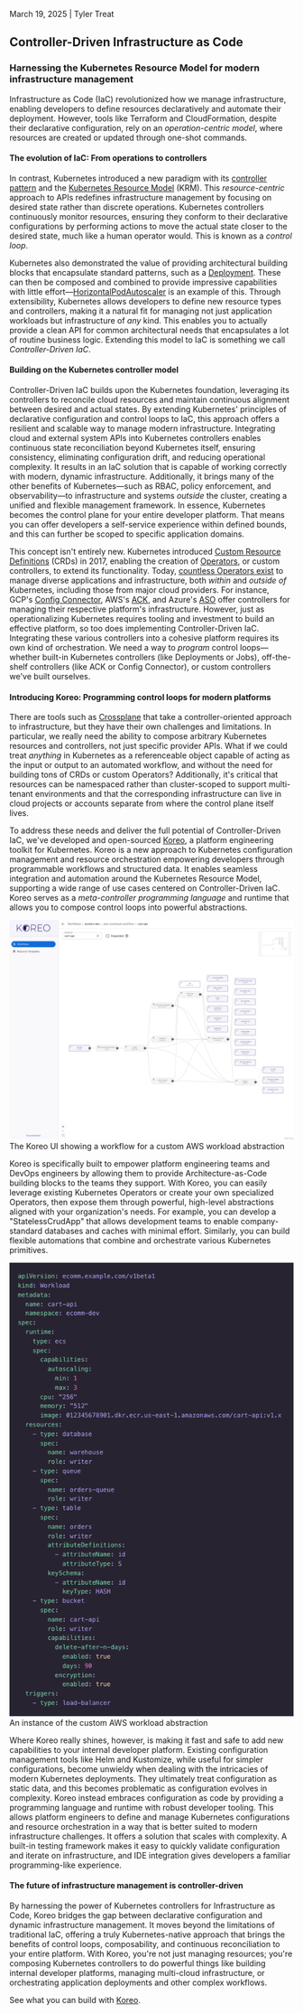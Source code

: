 <p class="post-date">March 19, 2025 | Tyler Treat</p>
<h2>Controller-Driven Infrastructure as Code</h2>
<h3>Harnessing the Kubernetes Resource Model for modern infrastructure management</h3>

Infrastructure as Code (IaC) revolutionized how we manage infrastructure,
enabling developers to define resources declaratively and automate their
deployment. However, tools like Terraform and CloudFormation, despite their
declarative configuration, rely on an _operation-centric model_, where
resources are created or updated through one-shot commands.

#### The evolution of IaC: From operations to controllers

In contrast, Kubernetes introduced a new paradigm with its
<a href="https://kubernetes.io/docs/concepts/architecture/controller/" target="_blank">controller pattern</a>
and the
<a href="https://github.com/kubernetes/design-proposals-archive/blob/main/architecture/resource-management.md" target="_blank">Kubernetes Resource Model</a>
(KRM). This _resource-centric_ approach to APIs redefines infrastructure
management by focusing on desired state rather than discrete operations.
Kubernetes controllers continuously monitor resources, ensuring they conform to
their declarative configurations by performing actions to move the actual state
closer to the desired state, much like a human operator would. This is known as
a _control loop_.

Kubernetes also demonstrated the value of providing architectural building
blocks that encapsulate standard patterns, such as a
<a href="https://kubernetes.io/docs/tasks/run-application/run-stateless-application-deployment/" target="_blank">Deployment</a>.
These can then be composed and combined to provide impressive capabilities with
little effort—<a href="https://kubernetes.io/docs/tasks/run-application/horizontal-pod-autoscale/" target="_blank">HorizontalPodAutoscaler</a>
is an example of this. Through extensibility, Kubernetes allows developers to
define new resource types and controllers, making it a natural fit for managing
not just application workloads but infrastructure of _any_ kind. This enables
you to actually provide a clean API for common architectural needs that
encapsulates a lot of routine business logic. Extending this model to IaC is
something we call _Controller-Driven IaC_.

#### Building on the Kubernetes controller model

Controller-Driven IaC builds upon the Kubernetes foundation, leveraging its
controllers to reconcile cloud resources and maintain continuous alignment
between desired and actual states. By extending Kubernetes' principles of
declarative configuration and control loops to IaC, this approach offers a
resilient and scalable way to manage modern infrastructure. Integrating cloud
and external system APIs into Kubernetes controllers enables continuous state
reconciliation beyond Kubernetes itself, ensuring consistency, eliminating
configuration drift, and reducing operational complexity. It results in an IaC
solution that is capable of working correctly with modern, dynamic
infrastructure. Additionally, it brings many of the other benefits of
Kubernetes—such as RBAC, policy enforcement, and observability—to
infrastructure and systems _outside_ the cluster, creating a unified and
flexible management framework. In essence, Kubernetes becomes the control plane
for your entire developer platform. That means you can offer developers a
self-service experience within defined bounds, and this can further be
scoped to specific application domains.

This concept isn't entirely new. Kubernetes introduced
<a href="https://kubernetes.io/docs/concepts/extend-kubernetes/api-extension/custom-resources/" target="_blank">Custom Resource Definitions</a>
(CRDs) in 2017, enabling the creation of <a href="https://kubernetes.io/docs/concepts/extend-kubernetes/operator/" target="_blank">Operators</a>,
or custom controllers, to extend its functionality. Today, <a href="https://operatorhub.io" target="_blank">countless Operators exist</a>
to manage diverse applications and infrastructure, both _within_ and _outside
of_ Kubernetes, including those from major cloud providers. For instance, GCP's
<a href="https://cloud.google.com/config-connector/docs/overview" target="_blank">Config Connector</a>,
AWS's <a href="https://github.com/aws-controllers-k8s/community" target="_blank">ACK</a>,
and Azure's <a href="https://azure.github.io/azure-service-operator/" target="_blank">ASO</a>
offer controllers for managing their respective platform's infrastructure.
However, just as operationalizing Kubernetes requires tooling and investment to
build an effective platform, so too does implementing Controller-Driven IaC.
Integrating these various controllers into a cohesive platform requires its own
kind of orchestration. We need a way to _program_ control loops—whether
built-in Kubernetes controllers (like Deployments or Jobs), off-the-shelf
controllers (like ACK or Config Connector), or custom controllers we've built
ourselves.

#### Introducing Koreo: Programming control loops for modern platforms

There are tools such as <a href="https://www.crossplane.io" target="_blank">Crossplane</a>
that take a controller-oriented approach to infrastructure, but they have
their own challenges and limitations. In particular, we really need the ability
to compose arbitrary Kubernetes resources and controllers, not just specific
provider APIs. What if we could treat _anything_ in Kubernetes as a
referenceable object capable of acting as the input or output to an automated
workflow, and without the need for building tons of CRDs or custom Operators?
Additionally, it's critical that resources can be namespaced rather than
cluster-scoped to support multi-tenant environments and that the corresponding
infrastructure can live in cloud projects or accounts separate from where the
control plane itself lives.

To address these needs and deliver the full potential of Controller-Driven IaC,
we've developed and open-sourced <a href="http://koreo.dev" target="_blank">Koreo</a>,
a platform engineering toolkit for Kubernetes. Koreo is a new approach to
Kubernetes configuration management and resource orchestration empowering
developers through programmable workflows and structured data. It enables
seamless integration and automation around the Kubernetes Resource Model,
supporting a wide range of use cases centered on Controller-Driven IaC. Koreo
serves as a _meta-controller programming language_ and runtime that allows you
to compose control loops into powerful abstractions.

<img class="modal" alt="Workflow in Koreo UI" src="img/posts/controller-driven-infrastructure-as-code/koreo_ui.png" />
<span class="caption">The Koreo UI showing a workflow for a custom AWS workload abstraction</span>

Koreo is specifically built to empower platform engineering teams and DevOps
engineers by allowing them to provide Architecture-as-Code building blocks to
the teams they support. With Koreo, you can easily leverage existing Kubernetes
Operators or create your own specialized Operators, then expose them through
powerful, high-level abstractions aligned with your organization's needs. For
example, you can develop a "StatelessCrudApp" that allows development teams to
enable company-standard databases and caches with minimal effort. Similarly,
you can build flexible automations that combine and orchestrate various
Kubernetes primitives.

<img class="px400 modal" alt="Workload example" src="img/posts/controller-driven-infrastructure-as-code/workload_example.png" />
<span class="caption">An instance of the custom AWS workload abstraction</span>

Where Koreo really shines, however, is making it fast and safe to add new
capabilities to your internal developer platform. Existing configuration
management tools like Helm and Kustomize, while useful for simpler
configurations, become unwieldy when dealing with the intricacies of modern
Kubernetes deployments. They ultimately treat configuration as static data, and
this becomes problematic as configuration evolves in complexity. Koreo instead
embraces configuration as code by providing a programming language and runtime
with robust developer tooling. This allows platform engineers to define and
manage Kubernetes configurations and resource orchestration in a way that is
better suited to modern infrastructure challenges. It offers a solution that
scales with complexity. A built-in testing framework makes it easy to quickly
validate configuration and iterate on infrastructure, and IDE integration gives
developers a familiar programming-like experience.

#### The future of infrastructure management is controller-driven

By harnessing the power of Kubernetes controllers for Infrastructure as Code,
Koreo bridges the gap between declarative configuration and dynamic
infrastructure management. It moves beyond the limitations of traditional IaC,
offering a truly Kubernetes-native approach that brings the benefits of control
loops, composability, and continuous reconciliation to your entire platform.
With Koreo, you're not just managing resources; you're composing Kubernetes
controllers to do powerful things like building internal developer platforms,
managing multi-cloud infrastructure, or orchestrating application deployments
and other complex workflows.


See what you can build with <a href="https://koreo.dev" target="_blank">Koreo</a>.

